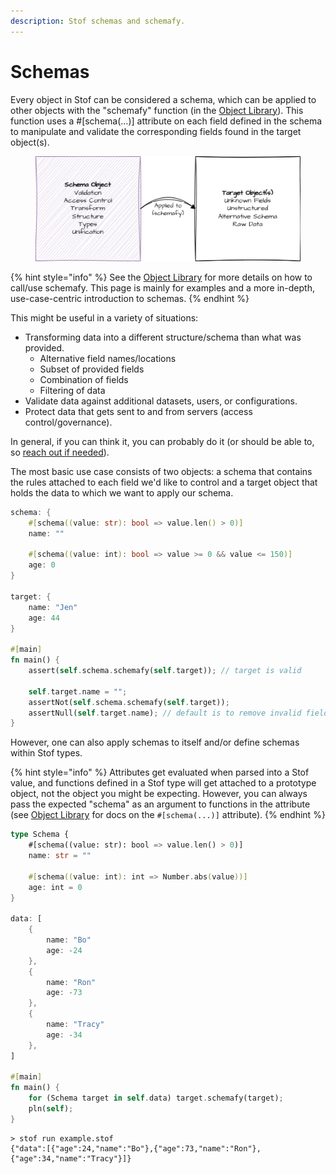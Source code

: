 ```yaml
---
description: Stof schemas and schemafy.
---
```


# Schemas

Every object in Stof can be considered a schema, which can be applied to other objects with the "schemafy" function (in the [Object Library](../../reference/libraries/object-library.md)). This function uses a #\[schema(...)] attribute on each field defined in the schema to manipulate and validate the corresponding fields found in the target object(s).

<figure><img src="../../.gitbook/assets/schemafy.png" alt=""><figcaption></figcaption></figure>

{% hint style="info" %}
See the [Object Library](../../reference/libraries/object-library.md) for more details on how to call/use schemafy. This page is mainly for examples and a more in-depth, use-case-centric introduction to schemas.
{% endhint %}

This might be useful in a variety of situations:

* Transforming data into a different structure/schema than what was provided.
  * Alternative field names/locations
  * Subset of provided fields
  * Combination of fields
  * Filtering of data
* Validate data against additional datasets, users, or configurations.
* Protect data that gets sent to and from servers (access control/governance).

In general, if you can think it, you can probably do it (or should be able to, so [reach out if needed](../../resources-and-information.md)).

The most basic use case consists of two objects: a schema that contains the rules attached to each field we'd like to control and a target object that holds the data to which we want to apply our schema.

```rust
schema: {
    #[schema((value: str): bool => value.len() > 0)]
    name: ""

    #[schema((value: int): bool => value >= 0 && value <= 150)]
    age: 0
}

target: {
    name: "Jen"
    age: 44
}

#[main]
fn main() {
    assert(self.schema.schemafy(self.target)); // target is valid

    self.target.name = "";
    assertNot(self.schema.schemafy(self.target));
    assertNull(self.target.name); // default is to remove invalid fields...
}
```

However, one can also apply schemas to itself and/or define schemas within Stof types.

{% hint style="info" %}
Attributes get evaluated when parsed into a Stof value, and functions defined in a Stof type will get attached to a prototype object, not the object you might be expecting. However, you can always pass the expected "schema" as an argument to functions in the attribute (see [Object Library](../../reference/libraries/object-library.md) for docs on the `#[schema(...)]` attribute).
{% endhint %}

```rust
type Schema {
    #[schema((value: str): bool => value.len() > 0)]
    name: str = ""

    #[schema((value: int): int => Number.abs(value))]
    age: int = 0
}

data: [
    {
        name: "Bo"
        age: -24
    },
    {
        name: "Ron"
        age: -73
    },
    {
        name: "Tracy"
        age: -34
    },
]

#[main]
fn main() {
    for (Schema target in self.data) target.schemafy(target);
    pln(self);
}
```

```
> stof run example.stof
{"data":[{"age":24,"name":"Bo"},{"age":73,"name":"Ron"},{"age":34,"name":"Tracy"}]}
```
